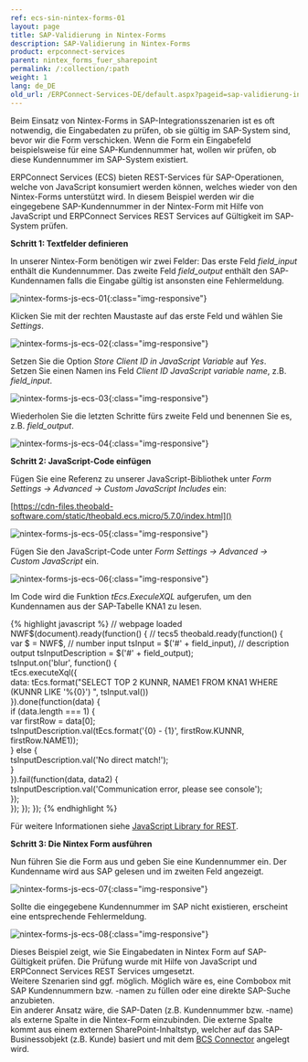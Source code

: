 ```yaml
---
ref: ecs-sin-nintex-forms-01
layout: page
title: SAP-Validierung in Nintex-Forms
description: SAP-Validierung in Nintex-Forms
product: erpconnect-services
parent: nintex_forms_fuer_sharepoint
permalink: /:collection/:path
weight: 1
lang: de_DE
old_url: /ERPConnect-Services-DE/default.aspx?pageid=sap-validierung-in-nintex-forms
---
```


Beim Einsatz von Nintex-Forms in SAP-Integrationsszenarien ist es oft notwendig, die Eingabedaten zu prüfen, ob sie gültig im SAP-System sind, bevor wir die Form verschicken. Wenn die Form ein Eingabefeld beispielsweise für eine SAP-Kundennummer hat, wollen wir prüfen, ob diese Kundennummer im SAP-System existiert. 

ERPConnect Services (ECS) bieten REST-Services für SAP-Operationen, welche von JavaScript konsumiert werden können, welches wieder von den Nintex-Forms unterstützt wird. In diesem Beispiel werden wir die eingegebene SAP-Kundennummer in der Nintex-Form mit Hilfe von JavaScript und ERPConnect Services REST Services auf Gültigkeit im SAP-System prüfen.

**Schritt 1: Textfelder definieren**

In unserer Nintex-Form benötigen wir zwei Felder: 
Das erste Feld *field_input* enthält die Kundennummer. 
Das zweite Feld *field_output* enthält den SAP-Kundennamen falls die Eingabe gültig ist ansonsten eine Fehlermeldung.

![nintex-forms-js-ecs-01](/img/content/nintex-forms-js-ecs-01.png){:class="img-responsive"}

Klicken Sie mit der rechten Maustaste auf das erste Feld und wählen Sie *Settings*.

![nintex-forms-js-ecs-02](/img/content/nintex-forms-js-ecs-02.png){:class="img-responsive"}

Setzen Sie die Option *Store Client ID in JavaScript Variable* auf *Yes*.<br>
Setzen Sie einen Namen ins Feld *Client ID JavaScript variable name*, z.B. *field_input*.

![nintex-forms-js-ecs-03](/img/content/nintex-forms-js-ecs-03.png){:class="img-responsive"}

Wiederholen Sie die letzten Schritte fürs zweite Feld und benennen Sie es, z.B. *field_output*.

![nintex-forms-js-ecs-04](/img/content/nintex-forms-js-ecs-04.png){:class="img-responsive"} 

**Schritt 2: JavaScript-Code einfügen**

Fügen Sie eine Referenz zu unserer JavaScript-Bibliothek unter *Form Settings -> Advanced -> Custom JavaScript Includes* ein:

[https://cdn-files.theobald-software.com/static/theobald.ecs.micro/5.7.0/index.html]()


![nintex-forms-js-ecs-05](/img/content/nintex-forms-js-ecs-05.png){:class="img-responsive"}

Fügen Sie den JavaScript-Code unter *Form Settings -> Advanced -> Custom JavaScript* ein.

![nintex-forms-js-ecs-06](/img/content/nintex-forms-js-ecs-06.png){:class="img-responsive"}

Im Code wird die Funktion *tEcs.ExeculeXQL* aufgerufen, um den Kundennamen aus der SAP-Tabelle KNA1 zu lesen. 

{% highlight javascript %}
// webpage loaded
NWF$(document).ready(function() {
    // tecs5
    theobald.ready(function() {    
        var $ = NWF$,
            // number input
            tsInput = $('#' + field_input),
            // description output
            tsInputDescription = $('#' + field_output);           
        tsInput.on('blur', function() {        
            tEcs.executeXql({            
                data: tEcs.format("SELECT TOP 2 KUNNR, NAME1 FROM KNA1 WHERE (KUNNR LIKE '%{0}') ", tsInput.val())        
            }).done(function(data) {            
                if (data.length === 1) {                
                    var firstRow = data[0];                
                    tsInputDescription.val(tEcs.format('{0} - {1}', firstRow.KUNNR, firstRow.NAME1));            
                } else {                
                    tsInputDescription.val('No direct match!');            
                }        
            }).fail(function(data, data2) {            
                tsInputDescription.val('Communication error, please see console');        
            });    
        });
    });
});
{% endhighlight %}

Für weitere Informationen siehe [JavaScript Library for REST]().  

**Schritt 3: Die Nintex Form ausführen**

Nun führen Sie die Form aus und geben Sie eine Kundennummer ein. Der Kundenname wird aus SAP gelesen und im zweiten Feld angezeigt.  



![nintex-forms-js-ecs-07](/img/content/nintex-forms-js-ecs-07.png){:class="img-responsive"}

Sollte die eingegebene Kundennummer im SAP nicht existieren, erscheint eine entsprechende Fehlermeldung. 

![nintex-forms-js-ecs-08](/img/content/nintex-forms-js-ecs-08.png){:class="img-responsive"}

Dieses Beispiel zeigt, wie Sie Eingabedaten in Nintex Form auf SAP-Gültigkeit prüfen. Die Prüfung wurde mit Hilfe von JavaScript und ERPConnect Services REST Services umgesetzt. <br>
Weitere Szenarien sind ggf. möglich. Möglich wäre es, eine Combobox mit SAP Kundennummern bzw. -namen zu füllen oder eine direkte SAP-Suche anzubieten.<br>
Ein anderer Ansatz wäre, die SAP-Daten (z.B. Kundennummer bzw. -name) als externe Spalte in die Nintex-Form einzubinden. Die externe Spalte kommt aus einem externen SharePoint-Inhaltstyp, welcher auf das SAP-Businessobjekt (z.B. Kunde) basiert und mit dem [BCS Connector](../../ecs-de/bcs-connector) angelegt wird. 


